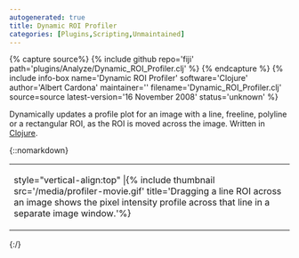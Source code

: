 ```yaml
---
autogenerated: true
title: Dynamic ROI Profiler
categories: [Plugins,Scripting,Unmaintained]
---
```


{% capture source%}
{% include github repo='fiji' path='plugins/Analyze/Dynamic_ROI_Profiler.clj' %}
{% endcapture %}
{% include info-box name='Dynamic ROI Profiler'
software='Clojure'
author='Albert Cardona'
maintainer=''
filename='Dynamic_ROI_Profiler.clj'
source=source latest-version='16 November 2008'
status='unknown'
%}

Dynamically updates a profile plot for an image with a line, freeline, polyline or a rectangular ROI, as the ROI is moved across the image. Written in [Clojure](/scripting/clojure).

{::nomarkdown}
<table>
  <tbody>
    <tr class="odd">
      <td>
        <p>style="vertical-align:top" |{% include thumbnail src='/media/profiler-movie.gif' title='Dragging a line ROI across an image shows the pixel intensity profile across that line in a separate image window.'%}</p>
      </td>
    </tr>
  </tbody>
</table>
{:/}

  
